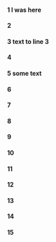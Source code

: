 #### 1 I was here
#### 2
#### 3 text to line 3
#### 4
#### 5 some text
#### 6
#### 7
#### 8
#### 9
#### 10
#### 11
#### 12
#### 13
#### 14
#### 15
